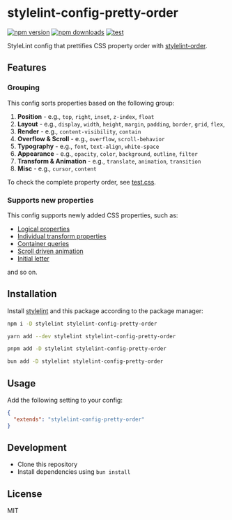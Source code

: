 # stylelint-config-pretty-order

[![npm version][npm-version-src]][npm-version-href]
[![npm downloads][npm-downloads-src]][npm-downloads-href]
[![test](https://github.com/Tsuyoshi84/stylelint-config-pretty-order/actions/workflows/test.yml/badge.svg)](https://github.com/Tsuyoshi84/stylelint-config-pretty-order/actions/workflows/test.yml)

StyleLint config that prettifies CSS property order with [stylelint-order](https://github.com/hudochenkov/stylelint-order).

## Features

### Grouping

This config sorts properties based on the following group:

1. **Position** - e.g., `top`, `right`, `inset`, `z-index`, `float`
1. **Layout** - e.g., `display`, `width`, `height`, `margin`, `padding`, `border`, `grid`, `flex`,
1. **Render** - e.g., `content-visibility`, `contain`
1. **Overflow & Scroll** - e.g., `overflow`, `scroll-behavior`
1. **Typography** - e.g., `font`, `text-align`, `white-space`
1. **Appearance** - e.g., `opacity`, `color`, `background`, `outline`, `filter`
1. **Transform & Animation** - e.g., `translate`, `animation`, `transition`
1. **Misc** - e.g., `cursor`, `content`

To check the complete property order, see [test.css](/test/test.css).

### Supports new properties

This config supports newly added CSS properties, such as:

- [Logical properties](https://developer.mozilla.org/en-US/docs/Web/CSS/CSS_logical_properties_and_values)
- [Individual transform properties](https://web.dev/articles/css-individual-transform-properties)
- [Container queries](https://developer.mozilla.org/en-US/docs/Web/CSS/CSS_Container_Queries)
- [Scroll driven animation](https://developer.chrome.com/articles/scroll-driven-animations/)
- [Initial letter](https://developer.chrome.com/blog/control-your-drop-caps-with-css-initial-letter/)

and so on.

## Installation

Install [stylelint](https://github.com/stylelint/stylelint) and this package according to the package manager:

```bash
npm i -D stylelint stylelint-config-pretty-order
```

```bash
yarn add --dev stylelint stylelint-config-pretty-order
```

```bash
pnpm add -D stylelint stylelint-config-pretty-order
```

```bash
bun add -D stylelint stylelint-config-pretty-order
```

## Usage

Add the following setting to your config:

```json
{
  "extends": "stylelint-config-pretty-order"
}
```

## Development

- Clone this repository
- Install dependencies using `bun install`

## License

MIT

<!-- Badges -->

[npm-version-src]: https://img.shields.io/npm/v/stylelint-config-pretty-order?style=flat-square
[npm-version-href]: https://npmjs.com/package/stylelint-config-pretty-order
[npm-downloads-src]: https://img.shields.io/npm/dm/stylelint-config-pretty-order?style=flat-square
[npm-downloads-href]: https://npmjs.com/package/stylelint-config-pretty-order
